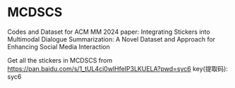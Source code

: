 # MCDSCS
Codes and Dataset for ACM MM 2024 paper: Integrating Stickers into Multimodal Dialogue Summarization: A Novel Dataset and Approach for Enhancing Social Media Interaction

Get all the stickers in MCDSCS from https://pan.baidu.com/s/1_tUL4ci0wlHfeIP3LKUELA?pwd=syc6   key(提取码): syc6
